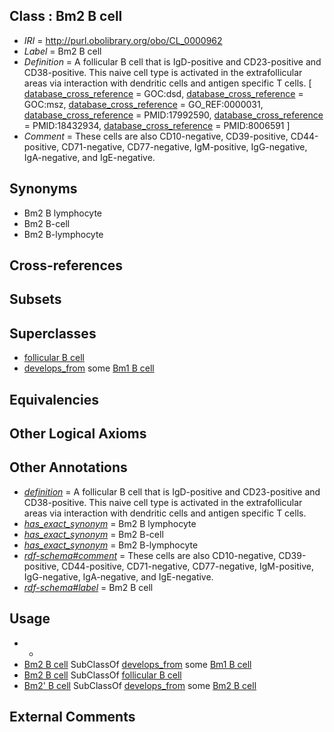 
## Class : Bm2 B cell

 * *IRI* = http://purl.obolibrary.org/obo/CL_0000962
 * *Label* = Bm2 B cell
 * *Definition* = A follicular B cell that is IgD-positive and CD23-positive and CD38-positive. This naive cell type is activated in the extrafollicular areas via interaction with dendritic cells and antigen specific T cells. [ [database_cross_reference](../../ef/oboInOwl#hasDbXref.md) = GOC:dsd, [database_cross_reference](../../ef/oboInOwl#hasDbXref.md) = GOC:msz, [database_cross_reference](../../ef/oboInOwl#hasDbXref.md) = GO_REF:0000031, [database_cross_reference](../../ef/oboInOwl#hasDbXref.md) = PMID:17992590, [database_cross_reference](../../ef/oboInOwl#hasDbXref.md) = PMID:18432934, [database_cross_reference](../../ef/oboInOwl#hasDbXref.md) = PMID:8006591 ]
 * *Comment* = These cells are also CD10-negative, CD39-positive, CD44-positive, CD71-negative, CD77-negative, IgM-positive, IgG-negative, IgA-negative, and IgE-negative.

## Synonyms

 * Bm2 B lymphocyte
 * Bm2 B-cell
 * Bm2 B-lymphocyte

## Cross-references


## Subsets


## Superclasses

 * [follicular B cell](../../CL/43/CL_0000843.md)
 * [develops_from](../../RO/02/RO_0002202.md) some [Bm1 B cell](../../CL/61/CL_0000961.md)

## Equivalencies


## Other Logical Axioms


## Other Annotations

 * *[definition](../../IAO/15/IAO_0000115.md)* = A follicular B cell that is IgD-positive and CD23-positive and CD38-positive. This naive cell type is activated in the extrafollicular areas via interaction with dendritic cells and antigen specific T cells.
 * *[has_exact_synonym](../../ym/oboInOwl#hasExactSynonym.md)* = Bm2 B lymphocyte
 * *[has_exact_synonym](../../ym/oboInOwl#hasExactSynonym.md)* = Bm2 B-cell
 * *[has_exact_synonym](../../ym/oboInOwl#hasExactSynonym.md)* = Bm2 B-lymphocyte
 * *[rdf-schema#comment](../../nt/rdf-schema#comment.md)* = These cells are also CD10-negative, CD39-positive, CD44-positive, CD71-negative, CD77-negative, IgM-positive, IgG-negative, IgA-negative, and IgE-negative.
 * *[rdf-schema#label](../../el/rdf-schema#label.md)* = Bm2 B cell

## Usage

 * -
 * [Bm2 B cell](../../CL/62/CL_0000962.md) SubClassOf [develops_from](../../RO/02/RO_0002202.md) some [Bm1 B cell](../../CL/61/CL_0000961.md)
 * [Bm2 B cell](../../CL/62/CL_0000962.md) SubClassOf [follicular B cell](../../CL/43/CL_0000843.md)
 * [Bm2' B cell](../../CL/64/CL_0000964.md) SubClassOf [develops_from](../../RO/02/RO_0002202.md) some [Bm2 B cell](../../CL/62/CL_0000962.md)

## External Comments

